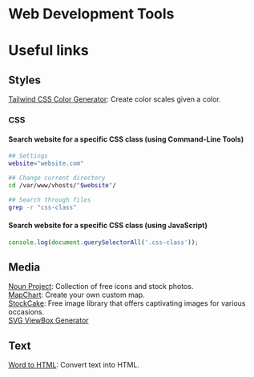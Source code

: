 # Web Development Tools

# Useful links

## Styles

[Tailwind CSS Color Generator](https://uicolors.app/create): Create color scales given a color.

### CSS

#### Search website for a specific CSS class (using Command-Line Tools)

```.sh
## Settings
website="website.com"

## Change current directory
cd /var/www/vhosts/"$website"/

## Search through files
grep -r "css-class"
```

#### Search website for a specific CSS class (using JavaScript)

```.js
console.log(document.querySelectorAll('.css-class'));
```

## Media

[Noun Project](https://thenounproject.com): Collection of free icons and stock photos.\
[MapChart](https://www.mapchart.net): Create your own custom map.\
[StockCake](https://stockcake.com): Free image library that offers captivating images for various occasions.\
[SVG ViewBox Generator](https://codepen.io/designcourse/full/mdydjBa)

## Text

[Word to HTML](https://wordtohtml.net): Convert text into HTML.

